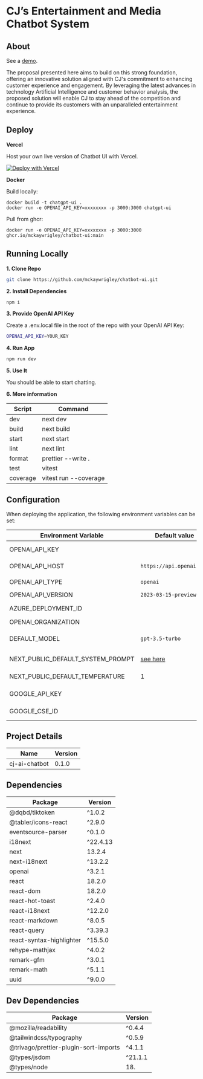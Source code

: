 # CJ’s Entertainment and Media Chatbot System

## About

See a [demo]().

The proposal presented here aims to build on this strong foundation, offering an innovative solution aligned with CJ's commitment to enhancing customer experience and engagement. By leveraging the latest advances in technology Artificial Intelligence and customer behavior analysis, the proposed solution will enable CJ to stay ahead of the competition and continue to provide its customers with an unparalleled entertainment experience.

## Deploy

**Vercel**

Host your own live version of Chatbot UI with Vercel.

[![Deploy with Vercel](https://vercel.com/button)](https://vercel.com/new/clone?repository-url=https%3A%2F%2Fgithub.com%2Fmckaywrigley%2Fchatbot-ui)

**Docker**

Build locally:

```shell
docker build -t chatgpt-ui .
docker run -e OPENAI_API_KEY=xxxxxxxx -p 3000:3000 chatgpt-ui
```

Pull from ghcr:

```
docker run -e OPENAI_API_KEY=xxxxxxxx -p 3000:3000 ghcr.io/mckaywrigley/chatbot-ui:main
```

## Running Locally

**1. Clone Repo**

```bash
git clone https://github.com/mckaywrigley/chatbot-ui.git
```

**2. Install Dependencies**

```bash
npm i
```

**3. Provide OpenAI API Key**

Create a .env.local file in the root of the repo with your OpenAI API Key:

```bash
OPENAI_API_KEY=YOUR_KEY
```

**4. Run App**

```bash
npm run dev
```

**5. Use It**

You should be able to start chatting.

**6. More information**

| Script | Command |
| --- | --- |
| dev | next dev |
| build | next build |
| start | next start |
| lint | next lint |
| format | prettier --write . |
| test | vitest |
| coverage | vitest run --coverage |


## Configuration

When deploying the application, the following environment variables can be set:

| Environment Variable              | Default value                  | Description                                                                                                                               |
| --------------------------------- | ------------------------------ | ----------------------------------------------------------------------------------------------------------------------------------------- |
| OPENAI_API_KEY                    |                                | The default API key used for authentication with OpenAI                                                                                   |
| OPENAI_API_HOST                   | `https://api.openai.com`       | The base url, for Azure use `https://<endpoint>.openai.azure.com`                                                                         |
| OPENAI_API_TYPE                   | `openai`                       | The API type, options are `openai` or `azure`                                                                                             |
| OPENAI_API_VERSION                | `2023-03-15-preview`           | Only applicable for Azure OpenAI                                                                                                          |
| AZURE_DEPLOYMENT_ID               |                                | Needed when Azure OpenAI, Ref [Azure OpenAI API](https://learn.microsoft.com/zh-cn/azure/cognitive-services/openai/reference#completions) |
| OPENAI_ORGANIZATION               |                                | Your OpenAI organization ID                                                                                                               |
| DEFAULT_MODEL                     | `gpt-3.5-turbo`                | The default model to use on new conversations, for Azure use `gpt-35-turbo`                                                               |
| NEXT_PUBLIC_DEFAULT_SYSTEM_PROMPT | [see here](utils/app/const.ts) | The default system prompt to use on new conversations                                                                                     |
| NEXT_PUBLIC_DEFAULT_TEMPERATURE   | 1                              | The default temperature to use on new conversations                                                                                       |
| GOOGLE_API_KEY                    |                                | See [Custom Search JSON API documentation][GCSE]                                                                                          |
| GOOGLE_CSE_ID                     |                                | See [Custom Search JSON API documentation][GCSE]                                                                                          |
## Project Details

| Name | Version |
| --- | --- |
| cj-ai-chatbot | 0.1.0 |

## Dependencies

| Package | Version |
| --- | --- |
| @dqbd/tiktoken | ^1.0.2 |
| @tabler/icons-react | ^2.9.0 |
| eventsource-parser | ^0.1.0 |
| i18next | ^22.4.13 |
| next | 13.2.4 |
| next-i18next | ^13.2.2 |
| openai | ^3.2.1 |
| react | 18.2.0 |
| react-dom | 18.2.0 |
| react-hot-toast | ^2.4.0 |
| react-i18next | ^12.2.0 |
| react-markdown | ^8.0.5 |
| react-query | ^3.39.3 |
| react-syntax-highlighter | ^15.5.0 |
| rehype-mathjax | ^4.0.2 |
| remark-gfm | ^3.0.1 |
| remark-math | ^5.1.1 |
| uuid | ^9.0.0 |

## Dev Dependencies

| Package | Version |
| --- | --- |
| @mozilla/readability | ^0.4.4 |
| @tailwindcss/typography | ^0.5.9 |
| @trivago/prettier-plugin-sort-imports | ^4.1.1 |
| @types/jsdom | ^21.1.1 |
| @types/node | 18.